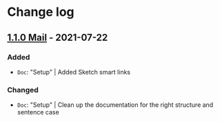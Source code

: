 # Change log

## [1.1.0 Mail](https://github.com/cake-hub/lidl-mail-sketch/tree/v1.1.0) - 2021-07-22

### Added

* `Doc`: "Setup" | Added Sketch smart links

### Changed

* `Doc`: "Setup" | Clean up the documentation for the right structure and sentence case
